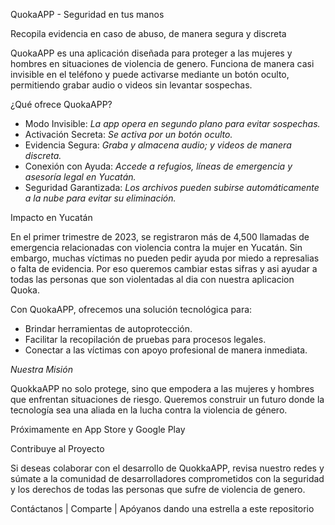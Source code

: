 QuokaAPP - Seguridad en tus manos

Recopila evidencia en caso de abuso, de manera segura y discreta

QuokaAPP es una aplicación diseñada para proteger a las mujeres y hombres en situaciones de violencia de genero. Funciona de manera casi invisible en el teléfono y puede activarse mediante un botón oculto, permitiendo grabar audio o videos sin levantar sospechas.


¿Qué ofrece QuokaAPP?

- Modo Invisible: *La app opera en segundo plano para evitar sospechas.*
- Activación Secreta: *Se activa por un botón oculto.*
- Evidencia Segura: *Graba y almacena audio; y videos de manera discreta.*
- Conexión con Ayuda: *Accede a refugios, líneas de emergencia y asesoría legal en Yucatán.*
- Seguridad Garantizada: *Los archivos pueden subirse automáticamente a la nube para evitar su eliminación.*


Impacto en Yucatán

En el primer trimestre de 2023, se registraron más de 4,500 llamadas de emergencia relacionadas con violencia contra la mujer en Yucatán. Sin embargo, muchas víctimas no pueden pedir ayuda por miedo a represalias o falta de evidencia. Por eso queremos cambiar estas sifras y asi ayudar a todas las personas que son violentadas al dia con nuestra aplicacion Quoka.

Con QuokaAPP, ofrecemos una solución tecnológica para:

- Brindar herramientas de autoprotección.
- Facilitar la recopilación de pruebas para procesos legales.
- Conectar a las víctimas con apoyo profesional de manera inmediata.


*Nuestra Misión*

QuokkaAPP no solo protege, sino que empodera a las mujeres y hombres que enfrentan situaciones de riesgo. Queremos construir un futuro donde la tecnología sea una aliada en la lucha contra la violencia de género.

Próximamente en App Store y Google Play

Contribuye al Proyecto

Si deseas colaborar con el desarrollo de QuokkaAPP, revisa nuestro redes y súmate a la comunidad de desarrolladores comprometidos con la seguridad y los derechos de todas las personas que sufre de violencia de genero.

Contáctanos | Comparte | Apóyanos dando una estrella a este repositorio
